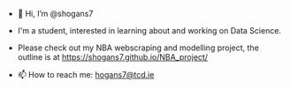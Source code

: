 - 👋 Hi, I’m @shogans7

- I'm a student, interested in learning about and working on Data Science.

- Please check out my NBA webscraping and modelling project, the outline is at https://shogans7.github.io/NBA_project/

- 📫 How to reach me: hogans7@tcd.ie

